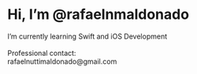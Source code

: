 <h1>Hi, I’m @rafaelnmaldonado</h1> 
<p1>I’m currently learning Swift and iOS Development<br><br>
Professional contact: <br> rafaelnuttimaldonado@gmail.com</p1>
